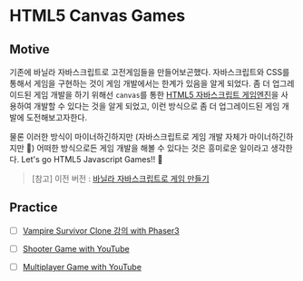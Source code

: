 # HTML5 Canvas Games

## Motive

기존에 바닐라 자바스크립트로 고전게임들을 만들어보곤했다. 자바스크립트와 CSS를 통해서 게임을 구현하는 것이 게임 개발에서는 한계가 있음을 알게 되었다. 좀 더 업그레이드된 게임 개발을 하기 위해선 `canvas`를 통한 [HTML5 자바스크립트 게임엔진](<(https://html5gameengine.com/)>)을 사용하여 개발할 수 있다는 것을 알게 되었고, 이런 방식으로 좀 더 업그레이드된 게임 개발에 도전해보고자한다.

물론 이러한 방식이 마이너하긴하지만 (자바스크립트로 게임 개발 자체가 마이너하긴하지만 🥲) 어떠한 방식으로든 게임 개발을 해볼 수 있다는 것은 흥미로운 일이라고 생각한다. Let's go HTML5 Javascript Games!! 🚀

> [참고] 이전 버전 : [바닐라 자바스크립트로 게임 만들기](./archive/OLD_README.md)

## Practice

- [ ] [Vampire Survivor Clone 강의 with Phaser3](https://www.inflearn.com/course/phaser-%EA%B2%8C%EC%9E%84-%EC%A0%9C%EC%9E%91-%EB%B1%80%ED%8C%8C%EC%9D%B4%EC%96%B4-%EC%84%9C%EB%B0%94%EC%9D%B4%EB%B2%8C)

- [ ] [Shooter Game with YouTube](https://www.udemy.com/course/javascript-games-101/)

- [ ] [Multiplayer Game with YouTube](https://www.youtube.com/playlist?list=PLpPnRKq7eNW3or1H5QmYHJfrJ5els5t6B)
